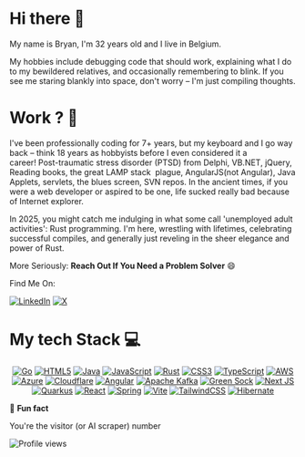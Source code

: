 

# Hi there 👋

My name is Bryan, I'm 32 years old and I live in Belgium.

My hobbies include debugging code that should work, explaining what I do to my bewildered relatives, and occasionally remembering to blink. If you see me staring blankly into space, don't worry – I'm just compiling thoughts.

# Work ? 🤝

I've been professionally coding for 7+ years, but my keyboard and I go way back – think 18 years as hobbyists before I even considered it a career! Post-traumatic stress disorder (PTSD) from Delphi, VB.NET, jQuery, Reading books, the great LAMP stack  plague, AngularJS(not Angular), Java Applets, servlets, the blues screen, SVN repos. In the ancient times, if you were a web developer or aspired to be one, life sucked really bad because of Internet explorer.

In 2025, you might catch me indulging in what some call 'unemployed adult activities': Rust programming. I'm here, wrestling with lifetimes, celebrating successful compiles, and generally just reveling in the sheer elegance and power of Rust.

More Seriously: **Reach Out If You Need a Problem Solver** 😄

Find Me On:

[![LinkedIn](https://img.shields.io/badge/LinkedIn-black.svg?style=for-the-badge&logo=linkedin&logoColor=white)](https://linkedin.com/in/bryan-maina)
[![X](https://img.shields.io/badge/X-black.svg?style=for-the-badge&logo=X&logoColor=white)](https://x.com/binarymaan)


<!--
**bryanmaina/bryanmaina** is a ✨ _special_ ✨ repository because its `README.md` (this file) appears on your GitHub profile.

Here are some ideas to get you started:

- 🔭 I’m currently working on ...
- 🌱 I’m currently learning ...
- 👯 I’m looking to collaborate on ...
- 🤔 I’m looking for help with ...
- 💬 Ask me about ...
- 📫 How to reach me: ...
- 😄 Pronouns: ...
- ⚡ Fun fact: ...
-->


# My tech Stack 💻

<div align="center">

[![Go](https://img.shields.io/badge/go-black.svg?style=for-the-badge&logo=go&logoColor=white)](https://go.dev/)
[![HTML5](https://img.shields.io/badge/html5-black.svg?style=for-the-badge&logo=html5&logoColor=white)](https://html.spec.whatwg.org/multipage/introduction.html)
[![Java](https://img.shields.io/badge/java-59666C.svg?style=for-the-badge&logo=openjdk&logoColor=white)](https://www.java.com/en/)
[![JavaScript](https://img.shields.io/badge/javascript-%23323330.svg?style=for-the-badge&logo=javascript&logoColor=%23F7DF1E)](https://www.javascript.com/)
[![Rust](https://img.shields.io/badge/rust-white.svg?style=for-the-badge&logo=rust&logoColor=%23F46800)](https://www.rust-lang.org/)
[![CSS3](https://img.shields.io/badge/css3-black.svg?style=for-the-badge&logo=css3&logoColor=white)](https://www.w3.org/Style/CSS/Overview.en.html)
[![TypeScript](https://img.shields.io/badge/typescript-%23007ACC.svg?style=for-the-badge&logo=typescript&logoColor=white)](https://www.typescriptlang.org/)
[![AWS](https://img.shields.io/badge/AWS-black.svg?style=for-the-badge&logo=amazon-aws&logoColor=white)](https://aws.amazon.com/)
[![Azure](https://img.shields.io/badge/azure-black.svg?style=for-the-badge&logo=microsoftazure&logoColor=white)](https://azure.microsoft.com/en-us/)
[![Cloudflare](https://img.shields.io/badge/Cloudflare-black?style=for-the-badge&logo=Cloudflare&logoColor=white)](https://www.cloudflare.com/fr-fr/)
[![Angular](https://img.shields.io/badge/angular-black.svg?style=for-the-badge&logo=angular&logoColor=white)](https://angular.dev/)
[![Apache Kafka](https://img.shields.io/badge/Apache%20Kafka-000?style=for-the-badge&logo=apachekafka)](https://kafka.apache.org/)
[![Green Sock](https://img.shields.io/badge/green%20sock-black?style=for-the-badge&logo=greensock&logoColor=white)](https://gsap.com/)
[![Next JS](https://img.shields.io/badge/Next-black?style=for-the-badge&logo=next.js&logoColor=white)](https://nextjs.org/)
[![Quarkus](https://img.shields.io/badge/quarkus-black.svg?style=for-the-badge&logo=quarkus&logoColor=white)](https://quarkus.io/)
[![React](https://img.shields.io/badge/react-black.svg?style=for-the-badge&logo=react&logoColor=%2361DAFB)](https://react.dev/)
[![Spring](https://img.shields.io/badge/spring-%236DB33F.svg?style=for-the-badge&logo=spring&logoColor=white)](https://spring.io/)
[![Vite](https://img.shields.io/badge/vite-black.svg?style=for-the-badge&logo=vite&logoColor=white)](https://vite.dev/)
[![TailwindCSS](https://img.shields.io/badge/tailwindcss-black.svg?style=for-the-badge&logo=tailwind-css&logoColor=white)](https://tailwindcss.com/)
[![Hibernate](https://img.shields.io/badge/Hibernate-black?style=for-the-badge&logo=Hibernate&logoColor=white)](https://hibernate.org/)

</div>

👯 **Fun fact**

You're the visitor (or AI scraper) number

![Profile views](https://counter.kuber.studio/bryanmaina/hacker/count.svg)


